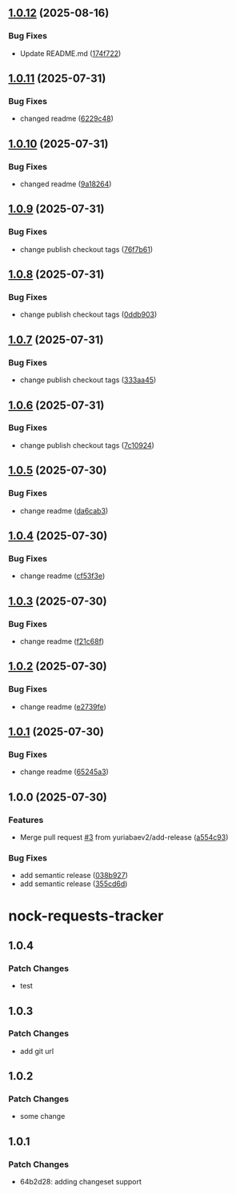 ## [1.0.12](https://github.com/yuriabaev2/nock-requests-tracker/compare/v1.0.11...v1.0.12) (2025-08-16)

### Bug Fixes

* Update README.md ([174f722](https://github.com/yuriabaev2/nock-requests-tracker/commit/174f72279a0a2a0022b09763a45bd7c66d711422))

## [1.0.11](https://github.com/yuriabaev2/nock-requests-tracker/compare/v1.0.10...v1.0.11) (2025-07-31)

### Bug Fixes

* changed readme ([6229c48](https://github.com/yuriabaev2/nock-requests-tracker/commit/6229c485ada6123679ef3591deecd7fa393bc136))

## [1.0.10](https://github.com/yuriabaev2/nock-requests-tracker/compare/v1.0.9...v1.0.10) (2025-07-31)

### Bug Fixes

* changed readme ([9a18264](https://github.com/yuriabaev2/nock-requests-tracker/commit/9a1826417e121b8a767c9e53d0c196e13a67b7e4))

## [1.0.9](https://github.com/yuriabaev2/nock-requests-tracker/compare/v1.0.8...v1.0.9) (2025-07-31)

### Bug Fixes

* change publish checkout tags ([76f7b61](https://github.com/yuriabaev2/nock-requests-tracker/commit/76f7b614ad0794bfaa2c1a6633314a6836dc0a28))

## [1.0.8](https://github.com/yuriabaev2/nock-requests-tracker/compare/v1.0.7...v1.0.8) (2025-07-31)

### Bug Fixes

* change publish checkout tags ([0ddb903](https://github.com/yuriabaev2/nock-requests-tracker/commit/0ddb903c321a726737634f013a088dafd297e5b6))

## [1.0.7](https://github.com/yuriabaev2/nock-requests-tracker/compare/v1.0.6...v1.0.7) (2025-07-31)

### Bug Fixes

* change publish checkout tags ([333aa45](https://github.com/yuriabaev2/nock-requests-tracker/commit/333aa4549e03b1fc01ae6d1a7941a3e77bb26e0c))

## [1.0.6](https://github.com/yuriabaev2/nock-requests-tracker/compare/v1.0.5...v1.0.6) (2025-07-31)

### Bug Fixes

* change publish checkout tags ([7c10924](https://github.com/yuriabaev2/nock-requests-tracker/commit/7c10924a4b67b77d0d5eca71e99887d56c16713e))

## [1.0.5](https://github.com/yuriabaev2/nock-requests-tracker/compare/v1.0.4...v1.0.5) (2025-07-30)

### Bug Fixes

* change readme ([da6cab3](https://github.com/yuriabaev2/nock-requests-tracker/commit/da6cab3105dd37d315eb9b63f58b7e6336982d8d))

## [1.0.4](https://github.com/yuriabaev2/nock-requests-tracker/compare/v1.0.3...v1.0.4) (2025-07-30)

### Bug Fixes

* change readme ([cf53f3e](https://github.com/yuriabaev2/nock-requests-tracker/commit/cf53f3ebb88ea77285c8b6336e69959a733a2c98))

## [1.0.3](https://github.com/yuriabaev2/nock-requests-tracker/compare/v1.0.2...v1.0.3) (2025-07-30)

### Bug Fixes

* change readme ([f21c68f](https://github.com/yuriabaev2/nock-requests-tracker/commit/f21c68fb3cb37ea91a0182dda7c1bbf1b30011c1))

## [1.0.2](https://github.com/yuriabaev2/nock-requests-tracker/compare/v1.0.1...v1.0.2) (2025-07-30)

### Bug Fixes

* change readme ([e2739fe](https://github.com/yuriabaev2/nock-requests-tracker/commit/e2739fe8ffceb8a57af85336cad64256977dc6e2))

## [1.0.1](https://github.com/yuriabaev2/nock-requests-tracker/compare/v1.0.0...v1.0.1) (2025-07-30)

### Bug Fixes

* change readme ([65245a3](https://github.com/yuriabaev2/nock-requests-tracker/commit/65245a3c99476ca807ad966d09f07da8c26e109f))

## 1.0.0 (2025-07-30)

### Features

* Merge pull request [#3](https://github.com/yuriabaev2/nock-requests-tracker/issues/3) from yuriabaev2/add-release ([a554c93](https://github.com/yuriabaev2/nock-requests-tracker/commit/a554c93abddd68b24e79aab417ba062156b77762))

### Bug Fixes

* add semantic release ([038b927](https://github.com/yuriabaev2/nock-requests-tracker/commit/038b927ca8447bc3a45089eca5dc5127c0860e46))
* add semantic release ([355cd6d](https://github.com/yuriabaev2/nock-requests-tracker/commit/355cd6daab4f7285c6292bfbd23ca787a5ab33ac))

# nock-requests-tracker

## 1.0.4

### Patch Changes

- test

## 1.0.3

### Patch Changes

- add git url

## 1.0.2

### Patch Changes

- some change

## 1.0.1

### Patch Changes

- 64b2d28: adding changeset support

